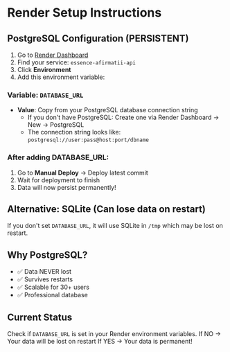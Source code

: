 # Render Setup Instructions

## PostgreSQL Configuration (PERSISTENT)

1. Go to [Render Dashboard](https://dashboard.render.com)
2. Find your service: `essence-afirmatii-api`
3. Click **Environment**
4. Add this environment variable:

### Variable: `DATABASE_URL`
- **Value**: Copy from your PostgreSQL database connection string
  - If you don't have PostgreSQL: Create one via Render Dashboard → New → PostgreSQL
  - The connection string looks like: `postgresql://user:pass@host:port/dbname`

### After adding DATABASE_URL:
1. Go to **Manual Deploy** → Deploy latest commit
2. Wait for deployment to finish
3. Data will now persist permanently!

## Alternative: SQLite (Can lose data on restart)

If you don't set `DATABASE_URL`, it will use SQLite in `/tmp` which may be lost on restart.

## Why PostgreSQL?

- ✅ Data NEVER lost
- ✅ Survives restarts
- ✅ Scalable for 30+ users
- ✅ Professional database

## Current Status

Check if `DATABASE_URL` is set in your Render environment variables.
If NO → Your data will be lost on restart
If YES → Your data is permanent!


